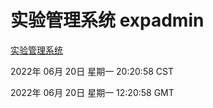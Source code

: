 # 实验管理系统 expadmin
[实验管理系统](http://59.174.8.33:56808/expadmin-782313d2-e1b1-4ea7-932e-3a55e6a1a4d0/)

2022年 06月 20日 星期一 20:20:58 CST

2022年 06月 20日 星期一 12:20:58 GMT

